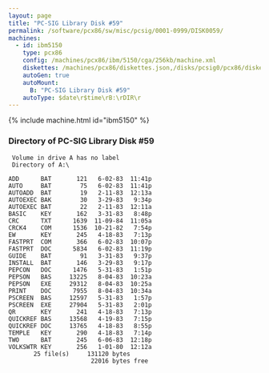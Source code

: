 ```yaml
---
layout: page
title: "PC-SIG Library Disk #59"
permalink: /software/pcx86/sw/misc/pcsig/0001-0999/DISK0059/
machines:
  - id: ibm5150
    type: pcx86
    config: /machines/pcx86/ibm/5150/cga/256kb/machine.xml
    diskettes: /machines/pcx86/diskettes.json,/disks/pcsig0/pcx86/diskettes.json
    autoGen: true
    autoMount:
      B: "PC-SIG Library Disk #59"
    autoType: $date\r$time\rB:\rDIR\r
---
```


{% include machine.html id="ibm5150" %}

### Directory of PC-SIG Library Disk #59

     Volume in drive A has no label
     Directory of A:\

    ADD      BAT       121   6-02-83  11:41p
    AUTO     BAT        75   6-02-83  11:41p
    AUTOADD  BAT        19   2-11-83  12:13a
    AUTOEXEC BAK        30   3-29-83   9:34p
    AUTOEXEC BAT        22   2-11-83  12:11a
    BASIC    KEY       162   3-31-83   8:48p
    CRC      TXT      1639  11-09-84  11:05a
    CRCK4    COM      1536  10-21-82   7:54p
    EW       KEY       245   4-18-83   7:13p
    FASTPRT  COM       366   6-02-83  10:07p
    FASTPRT  DOC      5834   6-02-83  11:19p
    GUIDE    BAT        91   3-31-83   9:37p
    INSTALL  BAT       146   3-29-83   9:17p
    PEPCON   DOC      1476   5-31-83   1:51p
    PEPSON   BAS     13225   8-04-83  10:23a
    PEPSON   EXE     29312   8-04-83  10:25a
    PRINT    DOC      7955   8-04-83  10:34a
    PSCREEN  BAS     12597   5-31-83   1:57p
    PSCREEN  EXE     27904   5-31-83   2:01p
    QR       KEY       241   4-18-83   7:13p
    QUICKREF BAS     13568   4-19-83   7:15p
    QUICKREF DOC     13765   4-18-83   8:55p
    TEMPLE   KEY       290   4-18-83   7:14p
    TWO      BAT       245   6-06-83  12:18p
    VOLKSWTR KEY       256   1-01-80  12:12a
           25 file(s)     131120 bytes
                           22016 bytes free
